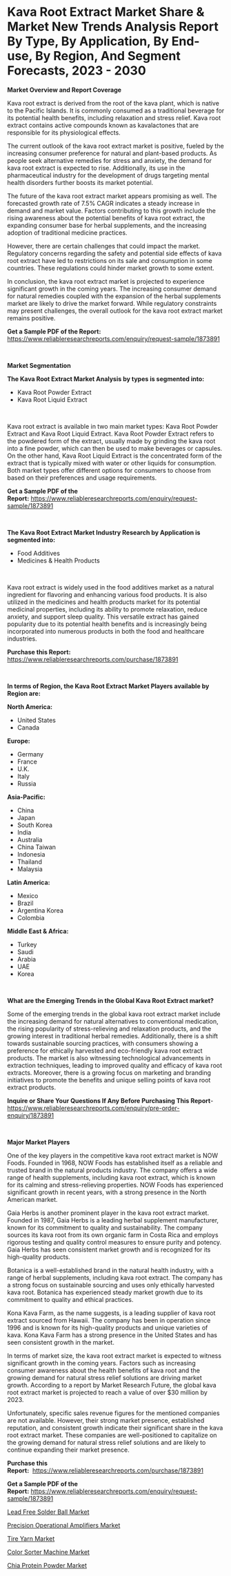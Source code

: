 <p><h1>Kava Root Extract Market Share & Market New Trends Analysis Report By Type, By Application, By End-use, By Region, And Segment Forecasts, 2023 - 2030</h1></p><p><strong>Market Overview and Report Coverage</strong></p>
<p><p>Kava root extract is derived from the root of the kava plant, which is native to the Pacific Islands. It is commonly consumed as a traditional beverage for its potential health benefits, including relaxation and stress relief. Kava root extract contains active compounds known as kavalactones that are responsible for its physiological effects.</p><p>The current outlook of the kava root extract market is positive, fueled by the increasing consumer preference for natural and plant-based products. As people seek alternative remedies for stress and anxiety, the demand for kava root extract is expected to rise. Additionally, its use in the pharmaceutical industry for the development of drugs targeting mental health disorders further boosts its market potential.</p><p>The future of the kava root extract market appears promising as well. The forecasted growth rate of 7.5% CAGR indicates a steady increase in demand and market value. Factors contributing to this growth include the rising awareness about the potential benefits of kava root extract, the expanding consumer base for herbal supplements, and the increasing adoption of traditional medicine practices.</p><p>However, there are certain challenges that could impact the market. Regulatory concerns regarding the safety and potential side effects of kava root extract have led to restrictions on its sale and consumption in some countries. These regulations could hinder market growth to some extent.</p><p>In conclusion, the kava root extract market is projected to experience significant growth in the coming years. The increasing consumer demand for natural remedies coupled with the expansion of the herbal supplements market are likely to drive the market forward. While regulatory constraints may present challenges, the overall outlook for the kava root extract market remains positive.</p></p>
<p><strong>Get a Sample PDF of the Report:</strong> <a href="https://www.reliableresearchreports.com/enquiry/request-sample/1873891">https://www.reliableresearchreports.com/enquiry/request-sample/1873891</a></p>
<p>&nbsp;</p>
<p><strong>Market Segmentation</strong></p>
<p><strong>The Kava Root Extract Market Analysis by types is segmented into:</strong></p>
<p><ul><li>Kava Root Powder Extract</li><li>Kava Root Liquid Extract</li></ul></p>
<p>&nbsp;</p>
<p><p>Kava root extract is available in two main market types: Kava Root Powder Extract and Kava Root Liquid Extract. Kava Root Powder Extract refers to the powdered form of the extract, usually made by grinding the kava root into a fine powder, which can then be used to make beverages or capsules. On the other hand, Kava Root Liquid Extract is the concentrated form of the extract that is typically mixed with water or other liquids for consumption. Both market types offer different options for consumers to choose from based on their preferences and usage requirements.</p></p>
<p><strong>Get a Sample PDF of the Report:</strong>&nbsp;<a href="https://www.reliableresearchreports.com/enquiry/request-sample/1873891">https://www.reliableresearchreports.com/enquiry/request-sample/1873891</a></p>
<p>&nbsp;</p>
<p><strong>The Kava Root Extract Market Industry Research by Application is segmented into:</strong></p>
<p><ul><li>Food Additives</li><li>Medicines & Health Products</li></ul></p>
<p>&nbsp;</p>
<p><p>Kava root extract is widely used in the food additives market as a natural ingredient for flavoring and enhancing various food products. It is also utilized in the medicines and health products market for its potential medicinal properties, including its ability to promote relaxation, reduce anxiety, and support sleep quality. This versatile extract has gained popularity due to its potential health benefits and is increasingly being incorporated into numerous products in both the food and healthcare industries.</p></p>
<p><strong>Purchase this Report:</strong>&nbsp; <a href="https://www.reliableresearchreports.com/purchase/1873891">https://www.reliableresearchreports.com/purchase/1873891</a></p>
<p>&nbsp;</p>
<p><strong>In terms of Region, the Kava Root Extract Market Players available by Region are:</strong></p>
<p>
    <p> <strong> North America: </strong>
        <ul>
            <li>United States</li>
            <li>Canada</li>
        </ul>
        </p> 
    <p> <strong> Europe: </strong>
        <ul>
            <li>Germany</li>
            <li>France</li>
            <li>U.K.</li>
            <li>Italy</li>
            <li>Russia</li>
        </ul>
        </p> 
    <p> <strong> Asia-Pacific: </strong>
        <ul>
            <li>China</li>
            <li>Japan</li>
            <li>South Korea</li>
            <li>India</li>
            <li>Australia</li>
            <li>China Taiwan</li>
            <li>Indonesia</li>
            <li>Thailand</li>
            <li>Malaysia</li>
        </ul>
        </p> 
    <p> <strong> Latin America: </strong>
        <ul>
            <li>Mexico</li>
            <li>Brazil</li>
            <li>Argentina Korea</li>
            <li>Colombia</li>
        </ul>
        </p> 
    <p> <strong> Middle East & Africa: </strong>
        <ul>
            <li>Turkey</li>
            <li>Saudi</li>
            <li>Arabia</li>
            <li>UAE</li>
            <li>Korea</li>
        </ul>
    </p>
    </p>
<p>&nbsp;</p>
<p><strong>What are the Emerging Trends in the Global Kava Root Extract market?</strong></p>
<p><p>Some of the emerging trends in the global kava root extract market include the increasing demand for natural alternatives to conventional medication, the rising popularity of stress-relieving and relaxation products, and the growing interest in traditional herbal remedies. Additionally, there is a shift towards sustainable sourcing practices, with consumers showing a preference for ethically harvested and eco-friendly kava root extract products. The market is also witnessing technological advancements in extraction techniques, leading to improved quality and efficacy of kava root extracts. Moreover, there is a growing focus on marketing and branding initiatives to promote the benefits and unique selling points of kava root extract products.</p></p>
<p><strong>Inquire or Share Your Questions If Any Before Purchasing This Report</strong>- <a href="https://www.reliableresearchreports.com/enquiry/pre-order-enquiry/1873891">https://www.reliableresearchreports.com/enquiry/pre-order-enquiry/1873891</a></p>
<p>&nbsp;</p>
<p><strong>Major Market Players</strong></p>
<p><p>One of the key players in the competitive kava root extract market is NOW Foods. Founded in 1968, NOW Foods has established itself as a reliable and trusted brand in the natural products industry. The company offers a wide range of health supplements, including kava root extract, which is known for its calming and stress-relieving properties. NOW Foods has experienced significant growth in recent years, with a strong presence in the North American market.</p><p>Gaia Herbs is another prominent player in the kava root extract market. Founded in 1987, Gaia Herbs is a leading herbal supplement manufacturer, known for its commitment to quality and sustainability. The company sources its kava root from its own organic farm in Costa Rica and employs rigorous testing and quality control measures to ensure purity and potency. Gaia Herbs has seen consistent market growth and is recognized for its high-quality products.</p><p>Botanica is a well-established brand in the natural health industry, with a range of herbal supplements, including kava root extract. The company has a strong focus on sustainable sourcing and uses only ethically harvested kava root. Botanica has experienced steady market growth due to its commitment to quality and ethical practices.</p><p>Kona Kava Farm, as the name suggests, is a leading supplier of kava root extract sourced from Hawaii. The company has been in operation since 1996 and is known for its high-quality products and unique varieties of kava. Kona Kava Farm has a strong presence in the United States and has seen consistent growth in the market.</p><p>In terms of market size, the kava root extract market is expected to witness significant growth in the coming years. Factors such as increasing consumer awareness about the health benefits of kava root and the growing demand for natural stress relief solutions are driving market growth. According to a report by Market Research Future, the global kava root extract market is projected to reach a value of over $30 million by 2023.</p><p>Unfortunately, specific sales revenue figures for the mentioned companies are not available. However, their strong market presence, established reputation, and consistent growth indicate their significant share in the kava root extract market. These companies are well-positioned to capitalize on the growing demand for natural stress relief solutions and are likely to continue expanding their market presence.</p></p>
<p><strong>Purchase this Report:</strong>&nbsp;&nbsp;<a href="https://www.reliableresearchreports.com/purchase/1873891">https://www.reliableresearchreports.com/purchase/1873891</a></p>
<p></p>
<p><strong>Get a Sample PDF of the Report:</strong>&nbsp;<a href="https://www.reliableresearchreports.com/enquiry/request-sample/1873891">https://www.reliableresearchreports.com/enquiry/request-sample/1873891</a></p>
<p><p><a href="https://medium.com/@jerrodhilll68/lead-free-solder-ball-market-exploring-market-share-market-trends-and-future-growth-41d332977fc3">Lead Free Solder Ball Market</a></p><p><a href="https://medium.com/@boydsmitham726/precision-operational-amplifiers-market-insight-market-trends-growth-forecasted-from-2023-to-b3d4b91c18f7">Precision Operational Amplifiers Market</a></p><p><a href="https://github.com/maliyahmorrow6654/Market-Research-Report-List-1/blob/main/tire-yarn-market.md">Tire Yarn Market</a></p><p><a href="https://medium.com/@lilakautzer2023/color-sorter-machine-market-competitive-analysis-market-trends-and-forecast-to-2030-419c207be968">Color Sorter Machine Market</a></p><p><a href="https://github.com/abdelrhmankishk22/Market-Research-Report-List-1/blob/main/chia-protein-powder-market.md">Chia Protein Powder Market</a></p></p>